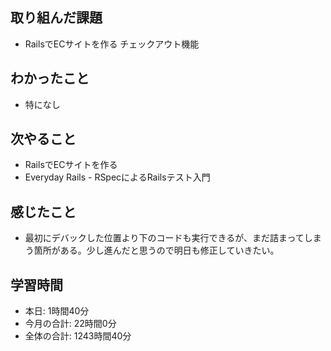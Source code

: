## 取り組んだ課題
- RailsでECサイトを作る チェックアウト機能
## わかったこと
- 特になし
## 次やること
- RailsでECサイトを作る
- Everyday Rails - RSpecによるRailsテスト入門
## 感じたこと
- 最初にデバックした位置より下のコードも実行できるが、まだ詰まってしまう箇所がある。少し進んだと思うので明日も修正していきたい。
## 学習時間
- 本日: 1時間40分
- 今月の合計: 22時間0分
- 全体の合計: 1243時間40分
